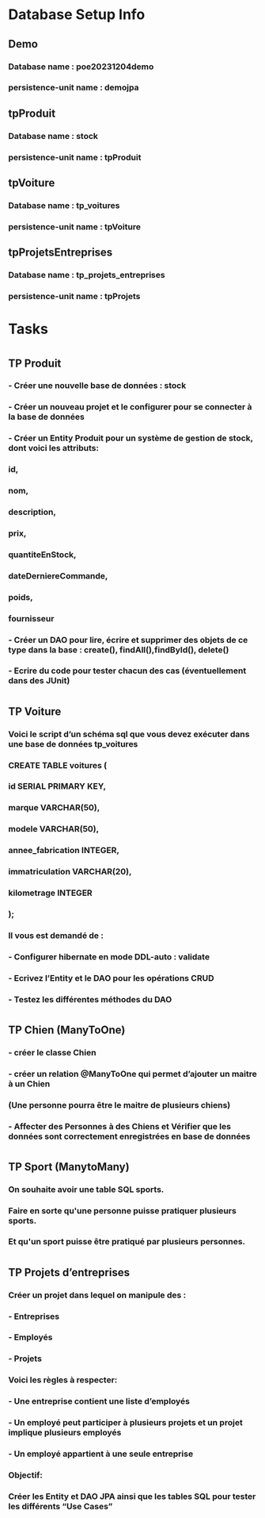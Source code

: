 # Database Setup Info

## Demo
### Database name : poe20231204demo
### persistence-unit name : demojpa

## tpProduit
### Database name : stock
### persistence-unit name : tpProduit

## tpVoiture
### Database name : tp_voitures
### persistence-unit name : tpVoiture

## tpProjetsEntreprises
### Database name : tp_projets_entreprises
### persistence-unit name : tpProjets
#
#
# Tasks
#
## TP Produit
### - Créer une nouvelle base de données : stock
### - Créer un nouveau projet et le configurer pour se connecter à la base de données
### - Créer un Entity Produit pour un système de gestion de stock, dont voici les attributs:
###     id,
###     nom,
###     description,
###     prix,
###     quantiteEnStock,
###     dateDerniereCommande,
###     poids,
###     fournisseur
### - Créer un **DAO** pour lire, écrire et supprimer des objets de ce type dans la base : create(), findAll(),findById(), delete()
### - Ecrire du code pour tester chacun des cas (éventuellement dans des JUnit)
#
## TP Voiture
### Voici le script d’un schéma sql que vous devez exécuter dans une base de données tp_voitures
###     CREATE TABLE voitures (
###         id SERIAL PRIMARY KEY,
###         marque VARCHAR(50),
###         modele VARCHAR(50),
###         annee_fabrication INTEGER,
###         immatriculation VARCHAR(20),
###         kilometrage INTEGER
###     );
### Il vous est demandé de :
### - Configurer hibernate en mode DDL-auto : validate
### - Ecrivez l’Entity et le DAO pour les opérations CRUD
### - Testez les différentes méthodes du DAO
#
## TP Chien (ManyToOne)
### - créer le classe Chien
### - créer un relation @ManyToOne qui permet d’ajouter un maitre à un Chien
###   (Une personne pourra être le maitre de plusieurs chiens)
### - Affecter des Personnes à des Chiens et Vérifier que les données sont correctement enregistrées en base de données
#
## TP Sport (ManytoMany)
### On souhaite avoir une table SQL sports.
### Faire en sorte qu'une personne puisse pratiquer plusieurs sports.
### Et qu'un sport puisse être pratiqué par plusieurs personnes.
#
## TP Projets d’entreprises

### Créer un projet dans lequel on manipule des :
### - Entreprises
### - Employés
### - Projets

### Voici les règles à respecter:
### - Une entreprise contient une liste d’employés
### - Un employé peut participer à plusieurs projets et un projet implique plusieurs employés
### - Un employé appartient à une seule entreprise

### Objectif:
### Créer les Entity et DAO JPA ainsi que les tables SQL pour tester les différents “Use Cases”